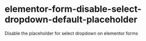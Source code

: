 # elementor-form-disable-select-dropdown-default-placeholder
Disable the placeholder for select dropdown on elementor forms
